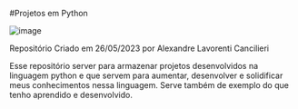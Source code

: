 #Projetos em Python

![image](https://upload.wikimedia.org/wikipedia/commons/thumb/f/f8/Python_logo_and_wordmark.svg/1024px-Python_logo_and_wordmark.svg.png)

Repositório Criado em 26/05/2023 por Alexandre Lavorenti Cancilieri

Esse repositório server para armazenar projetos desenvolvidos na linguagem python e que servem para aumentar, desenvolver e solidificar meus conhecimentos nessa linguagem. 
Serve também de exemplo do que tenho aprendido e desenvolvido.
